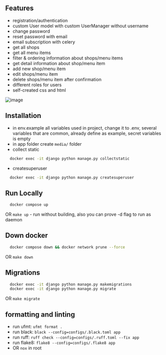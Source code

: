 ## Features
- registration/authentication
- custom User model with custom UserManager without username
- change password
- reset password with email
- email subscription with celery
- get all shops
- get all menu items
- filter & ordering information about shops/menu items
- get detail information about shop/menu item
- add new shop/menu item
- edit shops/menu item
- delete shops/menu item after confirmation
- different roles for users
- self-created css and html

![image](https://user-images.githubusercontent.com/91421235/235482707-02124c5d-3150-4063-bc2c-e011dd5602c2.png)

## Installation
- in env.example all variables used in project, change it to .env, several variables that are common, already define as example, secret variables is empty
- in app folder create `media/` folder
- collect static
```bash
  docker exec -it django python manage.py collectstatic
```
- createsuperuser
```bash
  docker exec -it django python manage.py createsuperuser
```

## Run Locally
```bash
  docker compose up
```
OR `make up` - run without building, also you can prove -d flag to run as daemon

## Down docker
```bash
  docker compose down && docker network prune --force
```
OR `make down`

## Migrations
```bash
  docker exec -it django python manage.py makemigrations
  docker exec -it django python manage.py migrate
```
OR `make migrate`


## formatting and linting
- run ufmt: `ufmt format .`
- run black: `black --config=configs/.black.toml app`
- run ruff: `ruff check --config=configs/.ruff.toml --fix app`
- run flake8: `flake8 --config=configs/.flake8 app`
- OR `nox` in root
